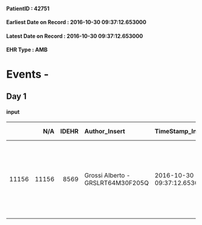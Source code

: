 
#### PatientID : 42751
#### Earliest Date on Record : 2016-10-30 09:37:12.653000
#### Latest Date on Record : 2016-10-30 09:37:12.653000
#### EHR Type : AMB

# Events - 

## Day 1

#### input
|       |    N/A |   IDEHR | Author_Insert                     | TimeStamp_Insert           | EHRType   |   PatientID |   IDDigitalSignDocument | persone_vicine   |   Unnamed: 0_x.1 |   IDANAMNESI_SOCIALE | Patient   | FamigliaAltro   | Paziente_T   | FamigliaAltro_T   |   Non_Rilevabile_x.1 | Note_Non_Rilevabile_x.1   | opt_Problemi   | Note_I                                                                  | ds_note_timori                                                                                                        | chk_contr_sintomi   | opt_paziente_a   | opt_famiglia_a   | opt_adeguatezza   | opt_paziente_solo   | ds_note_con                                                             | opt_presente_assente   | Presenza_minori   | Caregiver_principale   | opt_capacita     | ds_familiari_coinv                | opt_necessario   | opt_presente   | opt_risorse_ec   | ds_note_prio                                                                                | opt_paziente_ad   | opt_caregiver_ad   | opt_inv_civile   | Needs     | Domestic partnership   | Fragility                    |
|------:|-------:|--------:|:----------------------------------|:---------------------------|:----------|------------:|------------------------:|:-----------------|-----------------:|---------------------:|:----------|:----------------|:-------------|:------------------|---------------------:|:--------------------------|:---------------|:------------------------------------------------------------------------|:----------------------------------------------------------------------------------------------------------------------|:--------------------|:-----------------|:-----------------|:------------------|:--------------------|:------------------------------------------------------------------------|:-----------------------|:------------------|:-----------------------|:-----------------|:----------------------------------|:-----------------|:---------------|:-----------------|:--------------------------------------------------------------------------------------------|:------------------|:-------------------|:-----------------|:----------|:-----------------------|:-----------------------------|
| 11156 |  11156 |    8569 | Grossi Alberto - GRSLRT64M30F205Q | 2016-10-30 09:37:12.653000 | AMB       |       42751 |                  537511 | N/A              |             4500 |                 2918 | No#0      | Si#1            | Si#1         | Si#1              |                    0 | NR                        | No#0           | La paziente esprime grande stanchezza e spera di morire in tempi rapidi | La famiglia descrive una paziente nel complesso piuttosto tranquilla, molto stanca e consapevole della sua situazione | controllo sintomi#0 | Congruenti#1     | Congruenti#1     | Si#1              | No#0                | presente badante 24 ore tre figli fuori casa collaborano all'assistenza | Presente#1             | No#0              | figlio Giorgio         | Incrementabile#1 | altri figli e rispettivi consorti | Si#1             | Si#1           | Adeguate#1       | La famiglia chiede di essere affiancata nell'accompagnamento in caso di subentro di sintomi | Totale#2          | Totale#2           | No#0             | Clinici#0 | Badante#1              | sovraccarico assistenziale#4 |



